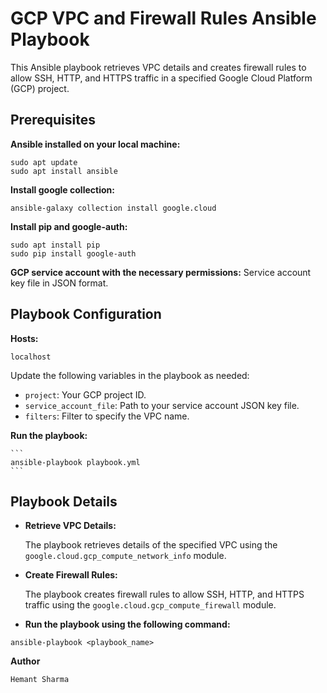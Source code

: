 # GCP VPC and Firewall Rules Ansible Playbook

This Ansible playbook retrieves VPC details and creates firewall rules to allow SSH, HTTP, and HTTPS traffic in a specified Google Cloud Platform (GCP) project.

## Prerequisites

**Ansible installed on your local machine:**
```
sudo apt update
sudo apt install ansible
```
**Install google collection:**
```
ansible-galaxy collection install google.cloud
```
**Install pip and google-auth:**
```
sudo apt install pip
sudo pip install google-auth
```
**GCP service account with the necessary permissions:**
Service account key file in JSON format.

## Playbook Configuration

**Hosts:**
```
localhost
```

Update the following variables in the playbook as needed:

- `project`: Your GCP project ID.
- `service_account_file`: Path to your service account JSON key file.
- `filters`: Filter to specify the VPC name.


**Run the playbook:**

    ```
    ansible-playbook playbook.yml
    ```

## Playbook Details

- **Retrieve VPC Details:**

    The playbook retrieves details of the specified VPC using the `google.cloud.gcp_compute_network_info` module.

- **Create Firewall Rules:**

    The playbook creates firewall rules to allow SSH, HTTP, and HTTPS traffic using the `google.cloud.gcp_compute_firewall` module.


- **Run the playbook using the following command:**
```
ansible-playbook <playbook_name>
```

**Author**
```
Hemant Sharma
```
